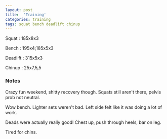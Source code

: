 ```yaml
---
layout: post
title:  'Training'
categories: training
tags: squat bench deadlift chinup
---
```


Squat       :   185x8x3

Bench       :   195x4;185x5x3

Deadlift    :   315x5x3

Chinup      :   25x7,5,5

### Notes

Crazy fun weekend, shitty recovery though. Squats still aren't there, pelvis prob not
neutral.

Wow bench. Lighter sets weren't bad. Left side felt like it was doing a lot of work.

Deads were actually really good! Chest up, push through heels, bar on leg.

Tired for chins.
